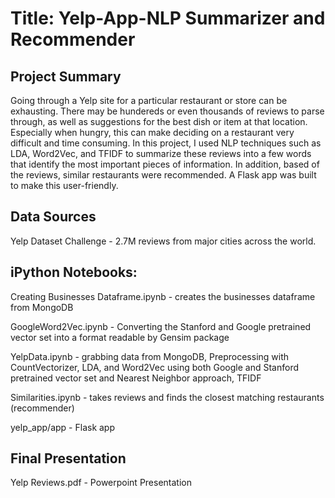 # Title: Yelp-App-NLP Summarizer and Recommender

## Project Summary

Going through a Yelp site for a particular restaurant or store can be exhausting. There may be hundereds or even thousands of reviews to parse through, as well as suggestions for the best dish or item at that location. Especially when hungry, this can make deciding on a restaurant very difficult and time consuming. In this project, I used NLP techniques such as LDA, Word2Vec, and TFIDF to summarize these reviews into a few words that identify the most important pieces of information. In addition, based of the reviews, similar restaurants were recommended. A Flask app was built to make this user-friendly.

## Data Sources 
Yelp Dataset Challenge - 2.7M reviews from major cities across the world.

## iPython Notebooks:
Creating Businesses Dataframe.ipynb - creates the businesses dataframe from MongoDB

GoogleWord2Vec.ipynb - Converting the Stanford and Google pretrained vector set into a format readable by Gensim package

YelpData.ipynb - grabbing data from MongoDB, Preprocessing with CountVectorizer, LDA, and Word2Vec using both Google and Stanford pretrained vector set and Nearest Neighbor approach, TFIDF

Similarities.ipynb - takes reviews and finds the closest matching restaurants (recommender)

yelp_app/app - Flask app

## Final Presentation
Yelp Reviews.pdf - Powerpoint Presentation